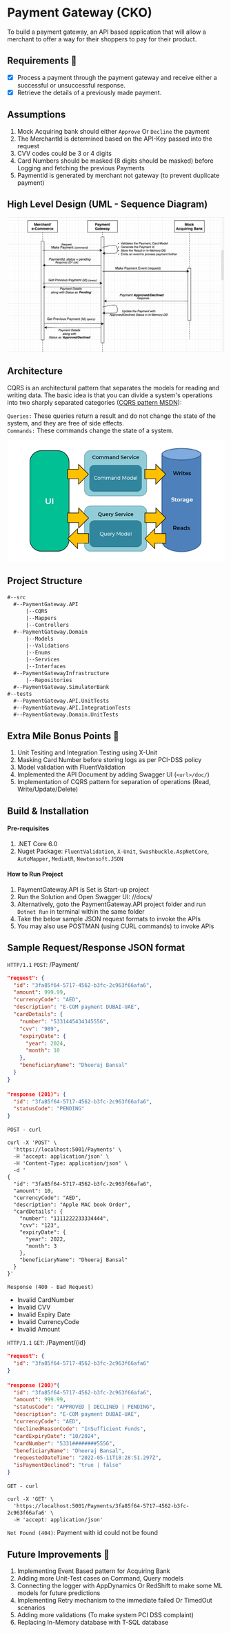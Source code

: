 # Payment Gateway (CKO)
To build a payment gateway, an API based application that will allow a merchant to offer a way for their shoppers to pay for their product.
## Requirements :memo:
- [x] Process a payment through the payment gateway and receive either a successful or unsuccessful response.
- [x] Retrieve the details of a previously made payment.
## Assumptions
1. Mock Acquiring bank should either `Approve` Or `Decline` the payment
2. The MerchantId is determined based on the API-Key passed into the request
3. CVV codes could be 3 or 4 digits
4. Card Numbers should be masked (8 digits should be masked) before Logging and fetching the previous Payments
5. PaymentId is generated by merchant not gateway (to prevent duplicate payment)
## High Level Design (UML - Sequence Diagram)

<img alt="PaymentGateway_UML_SEQUENCE" src= "https://github.com/DKB1990/PaymentGateway/blob/main/images/PaymentGateway_UML.png">

## Architecture
CQRS is an architectural pattern that separates the models for reading and writing data. The basic idea is that you can divide a system's operations into two sharply separated categories ([CQRS pattern MSDN](https://docs.microsoft.com/en-us/azure/architecture/patterns/cqrs)):

`Queries:` These queries return a result and do not change the state of the system, and they are free of side effects.<br/>
`Commands:` These commands change the state of a system.

<img alt="CQRS pattern" src= "https://github.com/DKB1990/PaymentGateway/blob/main/images/CQRS.png">

## Project Structure

```code
#--src
  #--PaymentGateway.API
      |--CQRS
      |--Mappers
      |--Controllers
  #--PaymentGateway.Domain
      |--Models
      |--Validations
      |--Enums
      |--Services
      |--Interfaces
  #--PaymentGatewayInfrastructure
      |--Repositories
  #--PaymentGateway.SimulatorBank
#--tests
  #--PaymentGateway.API.UnitTests
  #--PaymentGateway.API.IntegrationTests
  #--PaymentGateway.Domain.UnitTests
```

## Extra Mile Bonus Points :rocket:
1. Unit Tesiting and Integration Testing using X-Unit
2. Masking Card Number before storing logs as per PCI-DSS policy
3. Model validation with FluentValidation
4. Implemented the API Document by adding Swagger UI (`<url>/doc/`)
5. Implementation of CQRS pattern for separation of operations (Read, Write/Update/Delete) 

## Build & Installation
#### Pre-requisites
1. .NET Core 6.0
2. Nuget Package: `FluentValidation`, `X-Unit`, `Swashbuckle.AspNetCore`, `AutoMapper`, `MediatR`, `Newtonsoft.JSON`

#### How to Run Project
1. PaymentGateway.API is Set is Start-up project
2. Run the Solution and Open Swagger UI: /<projectURL>/docs/
3. Alternatively, goto the PaymentGateway.API project folder and run `Dotnet Run` in terminal within the same folder 
3. Take the below sample JSON request formats to invoke the APIs
4. You may also use POSTMAN (using CURL commands) to invoke APIs

## Sample Request/Response JSON format
`HTTP/1.1` `POST`: /Payment/
```JSON
"request": {
  "id": "3fa85f64-5717-4562-b3fc-2c963f66afa6",
  "amount": 999.99,
  "currencyCode": "AED",
  "description": "E-COM payment DUBAI-UAE",
  "cardDetails": {
    "number": "5331445434345556",
    "cvv": "989",
    "expiryDate": {
      "year": 2024,
      "month": 10
    },
    "beneficiaryName": "Dheeraj Bansal"
  }
}

"response (201)": {
  "id": "3fa85f64-5717-4562-b3fc-2c963f66afa6",
  "statusCode": "PENDING"
}
```
`POST - curl`

```Curl
curl -X 'POST' \
  'https://localhost:5001/Payments' \
  -H 'accept: application/json' \
  -H 'Content-Type: application/json' \
  -d '
{
  "id": "3fa85f64-5717-4562-b3fc-2c963f66afa6",
  "amount": 10,
  "currencyCode": "AED",
  "description": "Apple MAC book Order",
  "cardDetails": {
    "number": "1111222233334444",
    "cvv": "123",
    "expiryDate": {
      "year": 2022,
      "month": 3
    },
    "beneficiaryName": "Dheeraj Bansal"
  }
}'
```
`Response (400 - Bad Request)`
* Invalid CardNumber
* Invalid CVV
* Invalid Expiry Date
* Invalid CurrencyCode
* Invalid Amount

`HTTP/1.1` `GET`: /Payment/{id}

```JSON
"request": {
  "id": "3fa85f64-5717-4562-b3fc-2c963f66afa6"
}

"response (200)"{
  "id": "3fa85f64-5717-4562-b3fc-2c963f66afa6",
  "amount": 999.99,
  "statusCode": "APPROVED | DECLINED | PENDING",
  "description": "E-COM payment DUBAI-UAE",
  "currencyCode": "AED",
  "declinedReasonCode": "InSufficient Funds", 
  "cardExpiryDate": "10/2024",
  "cardNumber": "5331########5556",
  "beneficiaryName": "Dheeraj Bansal",
  "requestedDateTime": "2022-05-11T18:28:51.297Z",
  "isPaymentDeclined": "true | false"
}
```
`GET - curl`

```curl
curl -X 'GET' \
  'https://localhost:5001/Payments/3fa85f64-5717-4562-b3fc-2c963f66afa6' \
  -H 'accept: application/json'
```
`Not Found (404)`: Payment with id could not be found

## Future Improvements :wrench:
1. Implementing Event Based pattern for Acquiring Bank
2. Adding more Unit-Test cases on Command, Query models
3. Connecting the logger with AppDynamics Or RedShift to make some ML models for future predictions
4. Implementing Retry mechanism to the immediate failed Or TimedOut scenarios
5. Adding more validations (To make system PCI DSS complaint)
6. Replacing In-Memory database with T-SQL database



